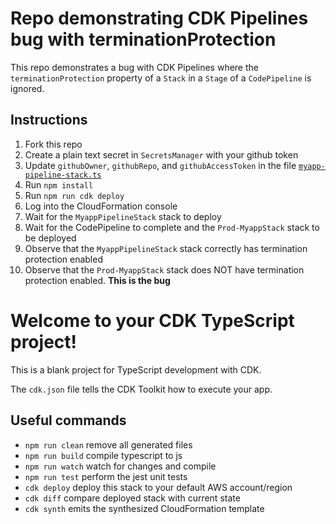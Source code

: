 # Repo demonstrating CDK Pipelines bug with terminationProtection

This repo demonstrates a bug with CDK Pipelines where the `terminationProtection` property of a `Stack` in a `Stage` of a `CodePipeline` is ignored.

## Instructions

1) Fork this repo
2) Create a plain text secret in `SecretsManager` with your github token 
3) Update `githubOwner`, `githubRepo`, and `githubAccessToken` in the file [`myapp-pipeline-stack.ts`](lib/myapp-pipeline-stack.ts)
4) Run `npm install`
5) Run `npm run cdk deploy`
6) Log into the CloudFormation console
7) Wait for the `MyappPipelineStack` stack to deploy
8) Wait for the CodePipeline to complete and the `Prod-MyappStack` stack to be deployed
9) Observe that the `MyappPipelineStack` stack correctly has termination protection enabled
10) Observe that the `Prod-MyappStack` stack does NOT have termination protection enabled. **This is the bug**

# Welcome to your CDK TypeScript project!

This is a blank project for TypeScript development with CDK.

The `cdk.json` file tells the CDK Toolkit how to execute your app.

## Useful commands

 * `npm run clean`   remove all generated files
 * `npm run build`   compile typescript to js
 * `npm run watch`   watch for changes and compile
 * `npm run test`    perform the jest unit tests
 * `cdk deploy`      deploy this stack to your default AWS account/region
 * `cdk diff`        compare deployed stack with current state
 * `cdk synth`       emits the synthesized CloudFormation template
